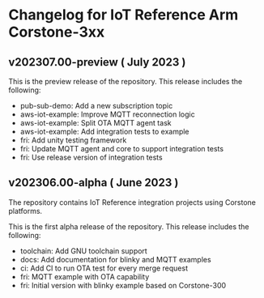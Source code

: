 # Changelog for IoT Reference Arm Corstone-3xx

## v202307.00-preview ( July 2023 )

This is the preview release of the repository. This release includes the
following:

* pub-sub-demo: Add a new subscription topic
* aws-iot-example: Improve MQTT reconnection logic
* aws-iot-example: Split OTA MQTT agent task
* aws-iot-example: Add integration tests to example
* fri: Add unity testing framework
* fri: Update MQTT agent and core to support integration tests
* fri: Use release version of integration tests

## v202306.00-alpha ( June 2023 )

The repository contains IoT Reference integration projects using Corstone
platforms.

This is the first alpha release of the repository. This release includes the
following:

* toolchain: Add GNU toolchain support
* docs: Add documentation for blinky and MQTT examples
* ci: Add CI to run OTA test for every merge request
* fri: MQTT example with OTA capability
* fri: Initial version with blinky example based on Corstone-300
